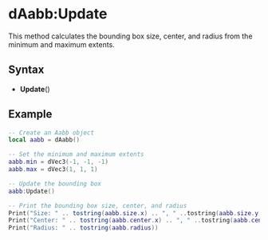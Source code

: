 # dAabb:Update

This method calculates the bounding box size, center, and radius from the minimum and maximum extents.

## Syntax

- **Update**()

## Example

```lua
-- Create an Aabb object
local aabb = dAabb()

-- Set the minimum and maximum extents
aabb.min = dVec3(-1, -1, -1)
aabb.max = dVec3(1, 1, 1)

-- Update the bounding box
aabb:Update()

-- Print the bounding box size, center, and radius
Print("Size: " .. tostring(aabb.size.x) .. ", " ..tostring(aabb.size.y) .. ", " .. tostring(aabb.size.z))
Print("Center: " .. tostring(aabb.center.x) .. ", " ..tostring(aabb.center.y) .. ", " .. tostring(aabb.center.z))
Print("Radius: " .. tostring(aabb.radius))
```

